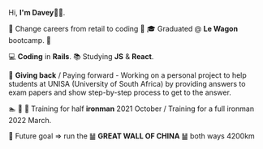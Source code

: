 Hi, **I'm Davey**👋🏻.

🛒 Change careers from retail to coding 👨  🎓 Graduated @ **Le Wagon** bootcamp. 👨

💻 **Coding** in **Rails**.  📚 Studying **JS** & **React**.

🌱 **Giving back** / Paying forward - Working on a personal project to help students at UNISA (University of South Africa) by providing answers to exam papers and show step-by-step   process to get to the answer.

🏊 🏃 🚴  Training for half **ironman** 2021 October / Training for a full ironman 2022 March.

 🎯 Future goal => run the ䷡ **GREAT WALL OF CHINA** ䷡ both ways 4200km
